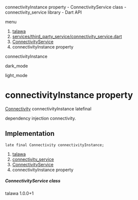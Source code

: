 




connectivityInstance property - ConnectivityService class - connectivity\_service library - Dart API







menu

1. [talawa](../../index.html)
2. [services/third\_party\_service/connectivity\_service.dart](../../services_third_party_service_connectivity_service/services_third_party_service_connectivity_service-library.html)
3. [ConnectivityService](../../services_third_party_service_connectivity_service/ConnectivityService-class.html)
4. connectivityInstance property

connectivityInstance


dark\_mode

light\_mode




# connectivityInstance property


[Connectivity](https://pub.dev/documentation/connectivity_plus/6.1.1/connectivity_plus/Connectivity-class.html)
connectivityInstance
latefinal

dependency injection connectivity.


## Implementation

```
late final Connectivity connectivityInstance;
```

 


1. [talawa](../../index.html)
2. [connectivity\_service](../../services_third_party_service_connectivity_service/services_third_party_service_connectivity_service-library.html)
3. [ConnectivityService](../../services_third_party_service_connectivity_service/ConnectivityService-class.html)
4. connectivityInstance property

##### ConnectivityService class





talawa
1.0.0+1






